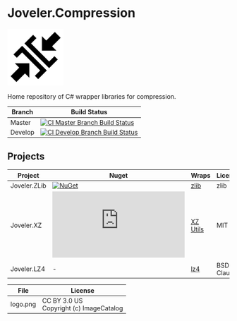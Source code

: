 # Joveler.Compression

<div style="text-align: left">
    <img src="./Image/Logo.svg" height="128">
</div>

Home repository of C# wrapper libraries for compression.

| Branch    | Build Status   |
|-----------|----------------|
| Master    | [![CI Master Branch Build Status](https://ci.appveyor.com/api/projects/status/9t1fg4vyavqowb3p/branch/master?svg=true)](https://ci.appveyor.com/project/ied206/joveler-compression/branch/master) |
| Develop   | [![CI Develop Branch Build Status](https://ci.appveyor.com/api/projects/status/9t1fg4vyavqowb3p/branch/develop?svg=true)](https://ci.appveyor.com/project/ied206/joveler-compression/branch/develop) |

## Projects

| Project      | Nuget | Wraps                               | License      |
|--------------|-------|-------------------------------------|--------------|
| Joveler.ZLib | [![NuGet](https://buildstats.info/nuget/Joveler.ZLib)](https://www.nuget.org/packages/Joveler.ZLib) | [zlib](https://zlib.net/) | zlib |
| Joveler.XZ   | [![NuGet](https://buildstats.info/nuget/Joveler.XZ)](https://www.nuget.org/packages/Joveler.XZ) | [XZ Utils](https://tukaani.org/xz/) | MIT |
| Joveler.LZ4  | - | [lz4](https://lz4.github.io/lz4/)   | BSD 2-Clause |

| File     | License |
|----------|---------|
| logo.png | CC BY 3.0 US<br>Copyright (c) ImageCatalog |
